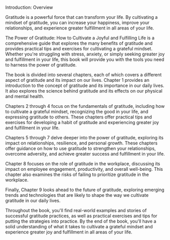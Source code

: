 Introduction: Overview

Gratitude is a powerful force that can transform your life. By cultivating a mindset of gratitude, you can increase your happiness, improve your relationships, and experience greater fulfillment in all areas of your life.

The Power of Gratitude: How to Cultivate a Joyful and Fulfilling Life is a comprehensive guide that explores the many benefits of gratitude and provides practical tips and exercises for cultivating a grateful mindset. Whether you're struggling with stress, anxiety, or simply seeking greater joy and fulfillment in your life, this book will provide you with the tools you need to harness the power of gratitude.

The book is divided into several chapters, each of which covers a different aspect of gratitude and its impact on our lives. Chapter 1 provides an introduction to the concept of gratitude and its importance in our daily lives. It also explores the science behind gratitude and its effects on our physical and mental health.

Chapters 2 through 4 focus on the fundamentals of gratitude, including how to cultivate a grateful mindset, recognizing the good in your life, and expressing gratitude to others. These chapters offer practical tips and exercises for developing a habit of gratitude and experiencing greater joy and fulfillment in your life.

Chapters 5 through 7 delve deeper into the power of gratitude, exploring its impact on relationships, resilience, and personal growth. These chapters offer guidance on how to use gratitude to strengthen your relationships, overcome adversity, and achieve greater success and fulfillment in your life.

Chapter 8 focuses on the role of gratitude in the workplace, discussing its impact on employee engagement, productivity, and overall well-being. This chapter also examines the risks of failing to prioritize gratitude in the workplace.

Finally, Chapter 9 looks ahead to the future of gratitude, exploring emerging trends and technologies that are likely to shape the way we cultivate gratitude in our daily lives.

Throughout the book, you'll find real-world examples and stories of successful gratitude practices, as well as practical exercises and tips for putting the strategies into practice. By the end of the book, you'll have a solid understanding of what it takes to cultivate a grateful mindset and experience greater joy and fulfillment in all areas of your life.
